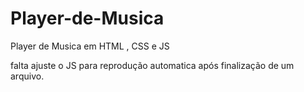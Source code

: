 # Player-de-Musica
Player de Musica em HTML , CSS e JS

falta ajuste o JS para reprodução automatica após finalização de um arquivo.
